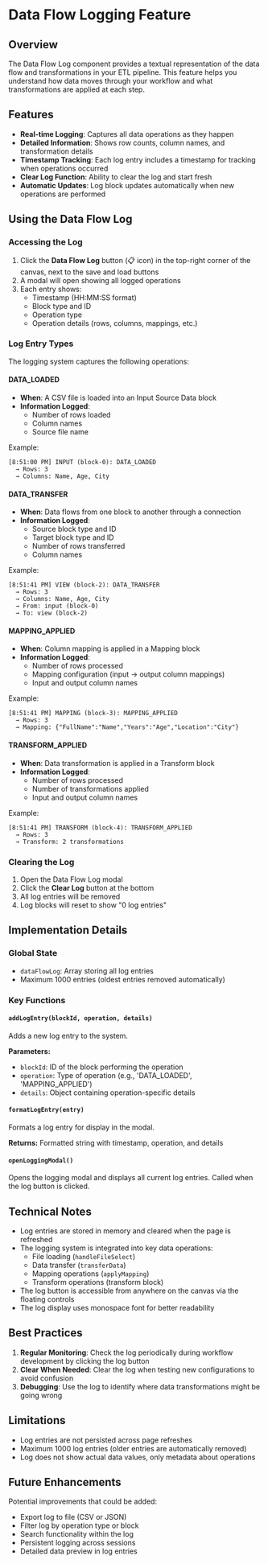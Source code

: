# Data Flow Logging Feature

## Overview

The Data Flow Log component provides a textual representation of the data flow and transformations in your ETL pipeline. This feature helps you understand how data moves through your workflow and what transformations are applied at each step.

## Features

- **Real-time Logging**: Captures all data operations as they happen
- **Detailed Information**: Shows row counts, column names, and transformation details
- **Timestamp Tracking**: Each log entry includes a timestamp for tracking when operations occurred
- **Clear Log Function**: Ability to clear the log and start fresh
- **Automatic Updates**: Log block updates automatically when new operations are performed

## Using the Data Flow Log

### Accessing the Log

1. Click the **Data Flow Log** button (📋 icon) in the top-right corner of the canvas, next to the save and load buttons
2. A modal will open showing all logged operations
3. Each entry shows:
   - Timestamp (HH:MM:SS format)
   - Block type and ID
   - Operation type
   - Operation details (rows, columns, mappings, etc.)

### Log Entry Types

The logging system captures the following operations:

#### DATA_LOADED
- **When**: A CSV file is loaded into an Input Source Data block
- **Information Logged**:
  - Number of rows loaded
  - Column names
  - Source file name

Example:
```
[8:51:00 PM] INPUT (block-0): DATA_LOADED
  → Rows: 3
  → Columns: Name, Age, City
```

#### DATA_TRANSFER
- **When**: Data flows from one block to another through a connection
- **Information Logged**:
  - Source block type and ID
  - Target block type and ID
  - Number of rows transferred
  - Column names

Example:
```
[8:51:41 PM] VIEW (block-2): DATA_TRANSFER
  → Rows: 3
  → Columns: Name, Age, City
  → From: input (block-0)
  → To: view (block-2)
```

#### MAPPING_APPLIED
- **When**: Column mapping is applied in a Mapping block
- **Information Logged**:
  - Number of rows processed
  - Mapping configuration (input → output column mappings)
  - Input and output column names

Example:
```
[8:51:41 PM] MAPPING (block-3): MAPPING_APPLIED
  → Rows: 3
  → Mapping: {"FullName":"Name","Years":"Age","Location":"City"}
```

#### TRANSFORM_APPLIED
- **When**: Data transformation is applied in a Transform block
- **Information Logged**:
  - Number of rows processed
  - Number of transformations applied
  - Input and output column names

Example:
```
[8:51:41 PM] TRANSFORM (block-4): TRANSFORM_APPLIED
  → Rows: 3
  → Transform: 2 transformations
```

### Clearing the Log

1. Open the Data Flow Log modal
2. Click the **Clear Log** button at the bottom
3. All log entries will be removed
4. Log blocks will reset to show "0 log entries"

## Implementation Details

### Global State
- `dataFlowLog`: Array storing all log entries
- Maximum 1000 entries (oldest entries removed automatically)

### Key Functions

#### `addLogEntry(blockId, operation, details)`
Adds a new log entry to the system.

**Parameters:**
- `blockId`: ID of the block performing the operation
- `operation`: Type of operation (e.g., 'DATA_LOADED', 'MAPPING_APPLIED')
- `details`: Object containing operation-specific details

#### `formatLogEntry(entry)`
Formats a log entry for display in the modal.

**Returns:** Formatted string with timestamp, operation, and details

#### `openLoggingModal()`
Opens the logging modal and displays all current log entries. Called when the log button is clicked.

## Technical Notes

- Log entries are stored in memory and cleared when the page is refreshed
- The logging system is integrated into key data operations:
  - File loading (`handleFileSelect`)
  - Data transfer (`transferData`)
  - Mapping operations (`applyMapping`)
  - Transform operations (transform block)
- The log button is accessible from anywhere on the canvas via the floating controls
- The log display uses monospace font for better readability

## Best Practices

1. **Regular Monitoring**: Check the log periodically during workflow development by clicking the log button
2. **Clear When Needed**: Clear the log when testing new configurations to avoid confusion
3. **Debugging**: Use the log to identify where data transformations might be going wrong

## Limitations

- Log entries are not persisted across page refreshes
- Maximum 1000 log entries (older entries are automatically removed)
- Log does not show actual data values, only metadata about operations

## Future Enhancements

Potential improvements that could be added:
- Export log to file (CSV or JSON)
- Filter log by operation type or block
- Search functionality within the log
- Persistent logging across sessions
- Detailed data preview in log entries
